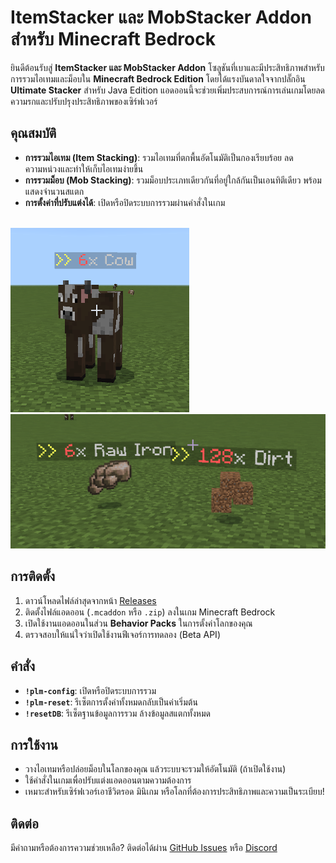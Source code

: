 # ItemStacker และ MobStacker Addon สำหรับ Minecraft Bedrock

ยินดีต้อนรับสู่ **ItemStacker และ MobStacker Addon** โซลูชันที่เบาและมีประสิทธิภาพสำหรับการรวมไอเทมและม็อบใน **Minecraft Bedrock Edition** โดยได้แรงบันดาลใจจากปลั๊กอิน **Ultimate Stacker** สำหรับ Java Edition แอดออนนี้จะช่วยเพิ่มประสบการณ์การเล่นเกมโดยลดความรกและปรับปรุงประสิทธิภาพของเซิร์ฟเวอร์

## คุณสมบัติ
- **การรวมไอเทม (Item Stacking)**: รวมไอเทมที่ตกพื้นอัตโนมัติเป็นกองเรียบร้อย ลดความหน่วงและทำให้เก็บไอเทมง่ายขึ้น
- **การรวมม็อบ (Mob Stacking)**: รวมม็อบประเภทเดียวกันที่อยู่ใกล้กันเป็นเอนทิตีเดียว พร้อมแสดงจำนวนสแตก
- **การตั้งค่าที่ปรับแต่งได้**: เปิดหรือปิดระบบการรวมผ่านคำสั่งในเกม
<br>
<img src="https://github.com/PUKAN223/AllStacker-Addons/blob/main/mob-img.png"></img>
<img src="https://github.com/PUKAN223/AllStacker-Addons/blob/main/item-img.png"></img>

## การติดตั้ง
1. ดาวน์โหลดไฟล์ล่าสุดจากหน้า [Releases](https://github.com/PUKAN223/AllStacker-Addons/releases)
2. ติดตั้งไฟล์แอดออน (`.mcaddon` หรือ `.zip`) ลงในเกม Minecraft Bedrock
3. เปิดใช้งานแอดออนในส่วน **Behavior Packs** ในการตั้งค่าโลกของคุณ
4. ตรวจสอบให้แน่ใจว่าเปิดใช้งานฟีเจอร์การทดลอง (Beta API)

## คำสั่ง
- **`!plm-config`**: เปิดหรือปิดระบบการรวม
- **`!plm-reset`**: รีเซ็ตการตั้งค่าทั้งหมดกลับเป็นค่าเริ่มต้น
- **`!resetDB`**: รีเซ็ตฐานข้อมูลการรวม ล้างข้อมูลสแตกทั้งหมด

## การใช้งาน
- วางไอเทมหรือปล่อยม็อบในโลกของคุณ แล้วระบบจะรวมให้อัตโนมัติ (ถ้าเปิดใช้งาน)
- ใช้คำสั่งในเกมเพื่อปรับแต่งแอดออนตามความต้องการ
- เหมาะสำหรับเซิร์ฟเวอร์เอาชีวิตรอด มินิเกม หรือโลกที่ต้องการประสิทธิภาพและความเป็นระเบียบ!

## ติดต่อ
มีคำถามหรือต้องการความช่วยเหลือ? ติดต่อได้ผ่าน [GitHub Issues](https://github.com/PUKAN223/AllStacker-Addons/issues) หรือ [Discord](https://discord.com/users/889470463510712320)
